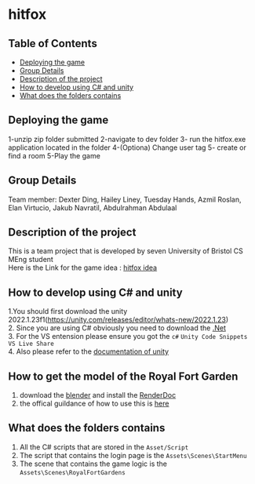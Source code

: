# hitfox

## Table of Contents 
- [Deploying the game](#deploying-the-game)
- [Group Details](#group-details)
- [Description of the project](#description-of-the-project)
- [How to develop using C# and unity](#how-to-develop-using-c-and-unity)
- [What does the folders contains](#what-does-the-folders-contains)

## Deploying the game
1-unzip zip folder submitted
2-navigate to dev folder 
3- run the hitfox.exe application located in the folder
4-(Optiona) Change user tag 
5- create or find a room 
5-Play the game

## Group Details
Team member: Dexter Ding, Hailey Liney, Tuesday Hands, Azmil Roslan, Elan Virtucio, Jakub Navratil, Abdulrahman Abdulaal

## Description of the project
This is a team project that is developed by seven University of Bristol CS MEng student  
Here is the Link for the game idea : [hitfox idea](https://docs.google.com/document/d/1GQw3GEfUrCOAK0CKi3Sczs0TBW-TibXbnsBiwvKPHNw/edit?usp=sharing) 



## How to develop using C# and unity 
1.You should first download the unity 2022.1.23f1(https://unity.com/releases/editor/whats-new/2022.1.23)  
2. Since you are using C# obviously you need to download the [.Net](https://dotnet.microsoft.com/en-us/)  
3. For the VS entension please ensure you got the `c#` `Unity Code Snippets` `VS Live Share`  
4. Also please refer to the [documentation of unity](https://docs.unity3d.com/ScriptReference/index.html)    

## How to get the model of the Royal Fort Garden 
1. download the [blender](https://www.blender.org/thanks/) and install the [RenderDoc](https://renderdoc.org/builds)
2. the offical guildance of how to use this is [here](https://github.com/eliemichel/MapsModelsImporter) 


## What does the folders contains
1. All the C# scripts that are stored in the `Asset/Script`  
2. The script that contains the login page is the `Assets\Scenes\StartMenu`  
3. The scene that contains the game logic is the `Assets\Scenes\RoyalFortGardens`


